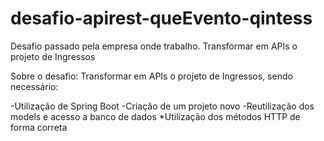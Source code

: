 # desafio-apirest-queEvento-qintess
Desafio passado pela empresa onde trabalho. Transformar em APIs o projeto de Ingressos

Sobre o desafio: Transformar em APIs o projeto de Ingressos, sendo necessário:

-Utilização de Spring Boot
-Criação de um projeto novo
-Reutilização dos models e acesso a banco de dados
*Utilização dos métodos HTTP de forma correta
